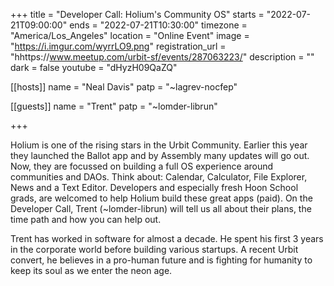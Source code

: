 +++
title = "Developer Call: Holium's Community OS"
starts = "2022-07-21T09:00:00"
ends = "2022-07-21T10:30:00"
timezone = "America/Los_Angeles"
location = "Online Event"
image = "https://i.imgur.com/wyrrLO9.png"
registration_url = "hhttps://www.meetup.com/urbit-sf/events/287063223/"
description = ""
dark = false
youtube = "dHyzH09QaZQ"

[[hosts]]
name = "Neal Davis"
patp = "~lagrev-nocfep"

[[guests]]
name = "Trent"
patp = "~lomder-librun"

+++

Holium is one of the rising stars in the Urbit Community. Earlier this year they launched the Ballot app and by Assembly many updates will go out. Now, they are focussed on building a full OS experience around communities and DAOs. Think about: Calendar, Calculator, File Explorer, News and a Text Editor. Developers and especially fresh Hoon School grads, are welcomed to help Holium build these great apps (paid). On the Developer Call, Trent (~lomder-librun) will tell us all about their plans, the time path and how you can help out.

Trent has worked in software for almost a decade. He spent his first 3 years in the corporate world before building various startups. A recent Urbit convert, he believes in a pro-human future and is fighting for humanity to keep its soul as we enter the neon age.
